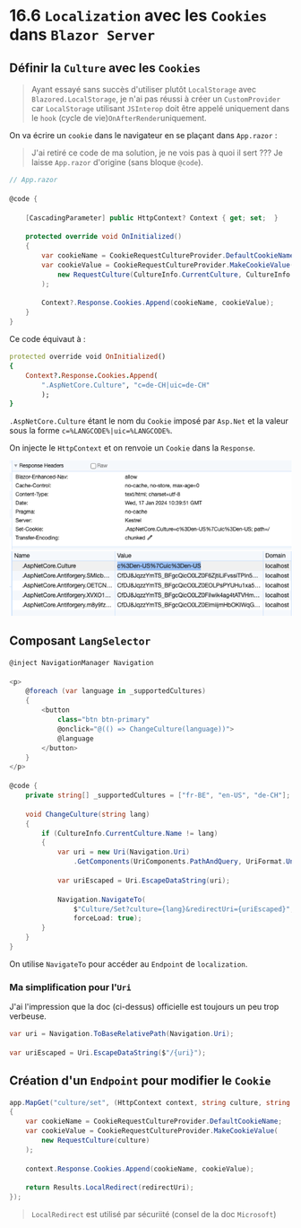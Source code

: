 # 16.6 `Localization` avec les `Cookies` dans `Blazor Server`

## Définir la `Culture` avec les `Cookies`

> Ayant essayé sans succès d'utiliser plutôt `LocalStorage` avec `Blazored.LocalStorage`, je n'ai pas réussi à créer un `CustomProvider`  car `LocalStorage` utilisant `JSInterop` doit être appelé uniquement dans le `hook`  (cycle de vie)`OnAfterRender`uniquement.

On va écrire un `cookie` dans le navigateur en se plaçant dans `App.razor` :

> J'ai retiré ce code de ma solution, je ne vois pas à quoi il sert ??? Je laisse `App.razor` d'origine (sans bloque `@code`).

```csharp
// App.razor

@code {

    [CascadingParameter] public HttpContext? Context { get; set;  }

    protected override void OnInitialized()
    {
        var cookieName = CookieRequestCultureProvider.DefaultCookieName;
        var cookieValue = CookieRequestCultureProvider.MakeCookieValue(
            new RequestCulture(CultureInfo.CurrentCulture, CultureInfo.CurrentUICulture)
        );

        Context?.Response.Cookies.Append(cookieName, cookieValue);
    }
}
```

Ce code équivaut à :

```ruby
protected override void OnInitialized()
{
    Context?.Response.Cookies.Append(
        ".AspNetCore.Culture", "c=de-CH|uic=de-CH"
        );
}
```

`.AspNetCore.Culture` étant le nom du `Cookie` imposé par `Asp.Net` et la valeur sous la forme `c=%LANGCODE%|uic=%LANGCODE%`.

On injecte le `HttpContext` et on renvoie un `Cookie` dans la `Response`.

<img src="assets/response-header-setting-cookie.png" alt="response-header-setting-cookie" style="zoom:100%;" />

<img src="assets/cookies-in-browser.png" alt="cookies-in-browser" style="zoom:100%;" />



## Composant `LangSelector`

```cs
@inject NavigationManager Navigation

<p>
    @foreach (var language in _supportedCultures)
    {
        <button 
        	class="btn btn-primary" 
            @onclick="@(() => ChangeCulture(language))">
            @language
        </button>
    }
</p>

@code {
    private string[] _supportedCultures = ["fr-BE", "en-US", "de-CH"];

    void ChangeCulture(string lang)
    {
        if (CultureInfo.CurrentCulture.Name != lang)
        {
            var uri = new Uri(Navigation.Uri)
                .GetComponents(UriComponents.PathAndQuery, UriFormat.Unescaped);
            
            var uriEscaped = Uri.EscapeDataString(uri);

            Navigation.NavigateTo(
                $"Culture/Set?culture={lang}&redirectUri={uriEscaped}",
                forceLoad: true);
        }
    }  
}
```

On utilise `NavigateTo` pour accéder au `Endpoint` de `localization`.

### Ma simplification pour l'`Uri` 

J'ai l'impression que la doc (ci-dessus) officielle est toujours un peu trop verbeuse.

```cs
var uri = Navigation.ToBaseRelativePath(Navigation.Uri);

var uriEscaped = Uri.EscapeDataString($"/{uri}");
```



## Création d'un `Endpoint` pour modifier le `Cookie`

```cs
app.MapGet("culture/set", (HttpContext context, string culture, string redirectUri) =>
{
    var cookieName = CookieRequestCultureProvider.DefaultCookieName;
    var cookieValue = CookieRequestCultureProvider.MakeCookieValue(
        new RequestCulture(culture)
    );
    
    context.Response.Cookies.Append(cookieName, cookieValue);

    return Results.LocalRedirect(redirectUri);
});
```

> `LocalRedirect` est utilisé par sécuriité (consel de la doc `Microsoft`)